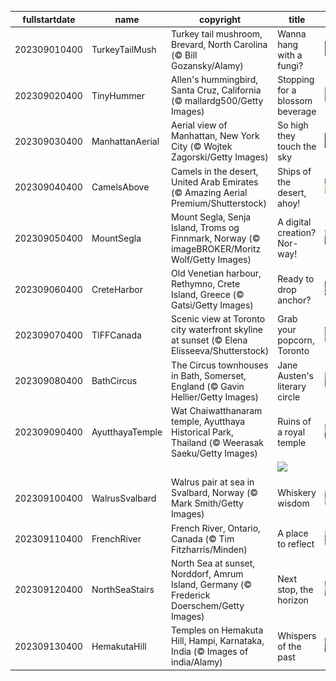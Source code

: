 |fullstartdate|name|copyright|title|image|
|--|--|--|--|--|
202309010400|TurkeyTailMush|Turkey tail mushroom, Brevard, North Carolina (© Bill Gozansky/Alamy)|Wanna hang with a fungi?|![](/en-CA/2023/09/202309010400TurkeyTailMush.jpg)|
202309020400|TinyHummer|Allen's hummingbird, Santa Cruz, California (© mallardg500/Getty Images)|Stopping for a blossom beverage|![](/en-CA/2023/09/202309020400TinyHummer.jpg)|
202309030400|ManhattanAerial|Aerial view of Manhattan, New York City (© Wojtek Zagorski/Getty Images)|So high they touch the sky|![](/en-CA/2023/09/202309030400ManhattanAerial.jpg)|
202309040400|CamelsAbove|Camels in the desert, United Arab Emirates (© Amazing Aerial Premium/Shutterstock)|Ships of the desert, ahoy!|![](/en-CA/2023/09/202309040400CamelsAbove.jpg)|
202309050400|MountSegla|Mount Segla, Senja Island, Troms og Finnmark, Norway (© imageBROKER/Moritz Wolf/Getty Images)|A digital creation? Nor-way!|![](/en-CA/2023/09/202309050400MountSegla.jpg)|
202309060400|CreteHarbor|Old Venetian harbour, Rethymno, Crete Island, Greece (© Gatsi/Getty Images)|Ready to drop anchor?|![](/en-CA/2023/09/202309060400CreteHarbor.jpg)|
202309070400|TIFFCanada|Scenic view at Toronto city waterfront skyline at sunset (© Elena Elisseeva/Shutterstock)|Grab your popcorn, Toronto|![](/en-CA/2023/09/202309070400TIFFCanada.jpg)|
202309080400|BathCircus|The Circus townhouses in Bath, Somerset, England (© Gavin Hellier/Getty Images)|Jane Austen's literary circle|![](/en-CA/2023/09/202309080400BathCircus.jpg)|
202309090400|AyutthayaTemple|Wat Chaiwatthanaram temple, Ayutthaya Historical Park, Thailand (© Weerasak Saeku/Getty Images)|Ruins of a royal temple|![](/en-CA/2023/09/202309090400AyutthayaTemple.jpg)|
||||![](/en-CA/2023/09/.jpg)|
202309100400|WalrusSvalbard|Walrus pair at sea in Svalbard, Norway (© Mark Smith/Getty Images)|Whiskery wisdom|![](/en-CA/2023/09/202309100400WalrusSvalbard.jpg)|
202309110400|FrenchRiver|French River, Ontario, Canada (© Tim Fitzharris/Minden)|A place to reflect|![](/en-CA/2023/09/202309110400FrenchRiver.jpg)|
202309120400|NorthSeaStairs|North Sea at sunset, Norddorf, Amrum Island, Germany (© Frederick Doerschem/Getty Images)|Next stop, the horizon|![](/en-CA/2023/09/202309120400NorthSeaStairs.jpg)|
202309130400|HemakutaHill|Temples on Hemakuta Hill, Hampi, Karnataka, India (© Images of india/Alamy)|Whispers of the past|![](/en-CA/2023/09/202309130400HemakutaHill.jpg)|
